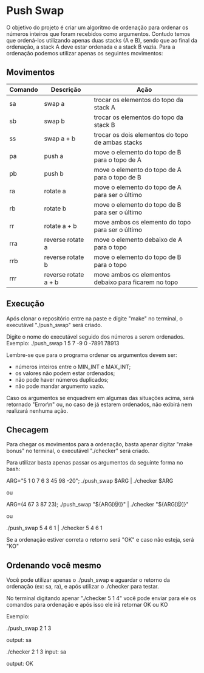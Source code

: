 # Push Swap 
O objetivo do projeto é criar um algoritmo de ordenação para ordenar os números inteiros que foram recebidos como argumentos. Contudo temos que ordená-los utilizando apenas duas stacks (A e B), sendo que ao final da ordenação, a stack A deve estar ordenada e a stack B vazia.
Para a ordenação podemos utilizar apenas os seguintes movimentos:

## Movimentos 

| Comando | Descrição       | Ação                           |
|---------|-----------------|--------------------------------|
| sa      | swap a | trocar os elementos do topo da stack A |
| sb      | swap b | trocar os elementos do topo da stack B |
| ss      | swap a + b | trocar os dois elementos do topo de ambas stacks |
| pa      | push a | move o elemento do topo de B para o topo de A |
| pb      | push b | move o elemento do topo de A para o topo de B |
| ra      | rotate a | move o elemento do topo de A para ser o último |
| rb      | rotate b | move o elemento do topo de B para ser o último |
| rr      | rotate a + b | move ambos os elemento do topo para ser o último |
| rra     | reverse rotate a | move o elemento debaixo de A para o topo |
| rrb     | reverse rotate b | move o elemento do topo de B para o topo |
| rrr     | reverse rotate a + b| move ambos os elementos debaixo para ficarem no topo |

## Execução 

Após clonar o repositório entre na paste e digite "make" no terminal, o executável "./push_swap" será criado.

Digite o nome do executável seguido dos números a serem ordenados. Exemplo: ./push_swap 1 5 7 -9 0 -7891 78913

Lembre-se que para o programa ordenar os argumentos devem ser:
- números inteiros entre o MIN_INT e MAX_INT;
- os valores não podem estar ordenados;
- não pode haver números duplicados;
- não pode mandar argumento vazio.

Caso os argumentos se enquadrem em algumas das situações acima, será retornado "Error\n" ou, no caso de já estarem ordenados, não exibirá nem realizará nenhuma ação.

## Checagem 

Para chegar os movimentos para a ordenação, basta apenar digitar "make bonus" no terminal, o executável "./checker" será criado.

Para utilizar basta apenas passar os argumentos da seguinte forma no bash:

ARG="5 1 0 7 6 3 45 98 -20"; ./push_swap $ARG | ./checker $ARG

ou 


ARG=(4 67 3 87 23); ./push_swap "${ARG[@]}" | ./checker "${ARG[@]}"


ou 


./push_swap 5 4 6 1 | ./checker 5 4 6 1


Se a ordenação estiver correta o retorno será "OK" e caso não esteja, será "KO"


## Ordenando você mesmo

Você pode utilizar apenas o ./push_swap e aguardar o retorno da ordenação (ex: sa, ra), e após utilizar o ./checker para testar.


No terminal digitando apenar "./checker 5 1 4" você pode enviar para ele os comandos para ordenação e após isso ele irá retornar OK ou KO


Exemplo:


./push_swap 2 1 3

output: sa



./checker 2 1 3
input: sa

output: OK

